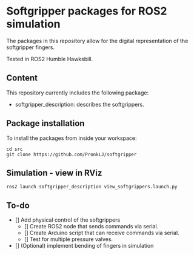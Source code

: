 # Softgripper packages for ROS2 simulation
The packages in this repository allow for the digital representation of the softgripper fingers.

Tested in ROS2 Humble Hawksbill.

## Content
This repository currently includes the following package:
* softgripper_description: describes the softgrippers.

## Package installation

To install the packages from inside your workspace:
```console
cd src
git clone https://github.com/PronkLJ/softgripper
```

## Simulation - view in RViz
```console
ros2 launch softgripper_description view_softgrippers.launch.py
```
## To-do
- [] Add physical control of the softgrippers
    - [] Create ROS2 node that sends commands via serial.
    - [] Create Arduino script that can receive commands via serial.
    - [] Test for multiple pressure valves.
- [] (Optional) implement bending of fingers in simulation


